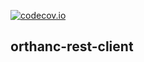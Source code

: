 [![codecov.io](https://codecov.io/gh/Ch00k/orthanc-rest-client/branch/master/graphs/badge.svg)](https://codecov.io/github/Ch00k/orthanc-rest-client)

orthanc-rest-client
-------------------
